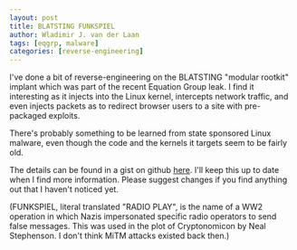 ```yaml
---
layout: post
title: BLATSTING FUNKSPIEL
author: Wladimir J. van der Laan
tags: [eqgrp, malware]
categories: [reverse-engineering]
---
```


I've done a bit of reverse-engineering on the BLATSTING "modular rootkit" implant
which was part of the recent Equation Group leak. I find it interesting as it
injects into the Linux kernel, intercepts network traffic, and even injects
packets as to redirect browser users to a site with pre-packaged exploits.

There's probably something to be learned from state sponsored Linux malware,
even though the code and the kernels it targets seem to be fairly old.

The details can be found in a gist on github
[here](https://gist.github.com/laanwj/9e5e404266a8956beabde522f97c421b). I'll keep
this up to date when I find more information. Please suggest changes
if you find anything out that I haven't noticed yet.

(FUNKSPIEL, literal translated "RADIO PLAY", is the name of a WW2 operation in
which Nazis impersonated specific radio operators to send false messages. This
was used in the plot of Cryptonomicon by Neal Stephenson. I don't think MiTM
attacks existed back then.)
